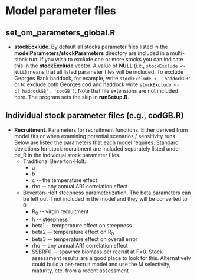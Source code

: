 
# Model parameter files

## set_om_parameters_global.R

* **stockEcxlude**. By default all stocks parameter files listed in the **modelParameters/stockParameters** directory are included in a multi-stock run. If you wish to exclude one or more stocks you can indicate this in the **stockExclude** vector. A value of **NULL** (i.e., ```stockExclude <- NULL```) means that all listed parameter files will be included. To exclude Georges Bank haddock, for example, write ```stockExclude <- 'haddockGB'``` or to exclude both Georges cod and haddock write ```stockExclude <- c('haddockGB', 'codGB')```. Note that file extensions are not included here. The program sets the skip in **runSetup.R**.





## Individual stock parameter files (e.g., codGB.R)

* **Recruitment**. Parameters for recruitment functions. Either derived from model fits or when examining potential scenarios / sensitivity runs. Below are listed the parameters that each model requires. Standard deviations for stock recruitment are included separately listed under pe_R in the individual stock parameter files.
  * Traditional Beverton-Holt:
    * a
    * b
    * c -- the temperature effect
    * rho -- any annual AR1 correlation effect
  * Beverton-Holt steepness parameterization. The beta parameters can be left out if not included in the model and they will be converted to 0.
    * R<sub>0</sub> -- virgin recruitment
    * h -- steepness
    * beta1 -- temperature effect on steepness
    * beta2 -- temperature effect on R<sub>0</sub>
    * beta3 -- temperature effect on overall error
    * rho -- any annual AR1 correlation effect
    * SSBRF0 -- spawner biomass per recruit at F=0. Stock assessment results are a good place to look for this. Alternatively could build a per-recruit model and use the M selectivity, maturity, etc. from a recent assessment
